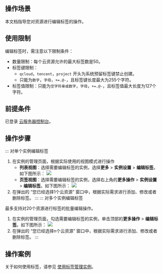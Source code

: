 ## 操作场景
本文档指导您对资源进行编辑标签的操作。

## 使用限制

编辑标签时，需注意以下限制条件：
- 数量限制：每个云资源允许的最大标签数是50。
- 标签键限制：
  - `qcloud`，`tencent`，`project` 开头为系统预留标签键禁止创建。
  - 只能为`数字`，`字母`，`+=.@-`，且标签键长度最大为255个字符。
- 标签值限制：只能为`空字符串或数字`，`字母`，`+=.@-`，且标签值最大长度为127个字符。


## 前提条件
已登录 [云服务器控制台](https://console.cloud.tencent.com/cvm)。

## 操作步骤

<dx-tabs>
::: 对单个实例编辑标签

1. 在实例的管理页面，根据实际使用的视图模式进行操作
   - **列表视图**：选择需要编辑标签的实例，选择**更多** > **实例设置** > **编辑标签**。如下图所示：
   ![](https://qcloudimg.tencent-cloud.cn/raw/7f5ff3c9a726569805f3d085ffd8f8dd.png)
   - **页签视图**：选择需要编辑标签的实例，选择右上角的**更多操作** > **实例设置** > **编辑标签**。如下图所示：
   ![](https://qcloudimg.tencent-cloud.cn/raw/e558f115b9e41be9afd18c7649c9a823.png)
2. 在弹出的 “您已经选择1个云资源” 窗口中，根据实际需求进行添加、修改或者删除标签。
:::
::: 对多个实例编辑标签


<dx-alert infotype="explain" title="">
最多支持对20个资源进行标签的批量编辑操作。
</dx-alert>


1. 在实例的管理页面，勾选需要编辑标签的实例，单击顶部的**更多操作** > **编辑标签**。如下图所示：
![](https://qcloudimg.tencent-cloud.cn/raw/d07d2ab7830b9f4431bd23826892938c.png)
2. 在弹出的 “您已经选择n个云资源” 窗口中，根据实际需求进行添加、修改或者删除标签。
:::
</dx-tabs>

## 操作案例

关于如何使用标签，请参见 [使用标签管理实例](https://intl.cloud.tencent.com/document/product/213/19548)。

